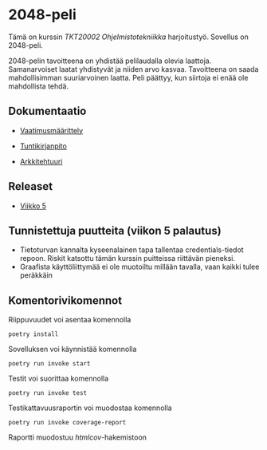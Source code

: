 # 2048-peli

Tämä on kurssin *TKT20002 Ohjelmistotekniikka* harjoitustyö. Sovellus on 2048-peli.

2048-pelin tavoitteena on yhdistää pelilaudalla olevia laattoja. Samanarvoiset laatat yhdistyvät ja niiden arvo kasvaa. Tavoitteena on saada
mahdollisimman suuriarvoinen laatta. Peli päättyy, kun siirtoja ei enää ole mahdollista tehdä. 

## Dokumentaatio

- [Vaatimusmäärittely](dokumentaatio/vaatimusmaarittely.md)

- [Tuntikirjanpito](dokumentaatio/tuntikirjanpito.md)

- [Arkkitehtuuri](dokumentaatio/arkkitehtuuri.md)

## Releaset

- [Viikko 5](https://github.com/lautsar/ot-2048/releases/tag/viikko5)

## Tunnistettuja puutteita (viikon 5 palautus)

* Tietoturvan kannalta kyseenalainen tapa tallentaa credentials-tiedot repoon. Riskit katsottu tämän kurssin puitteissa riittävän pieneksi.
* Graafista käyttöliittymää ei ole muotoiltu millään tavalla, vaan kaikki tulee peräkkäin

## Komentorivikomennot

Riippuvuudet voi asentaa komennolla
```
poetry install
```

Sovelluksen voi käynnistää komennolla
```
poetry run invoke start
```

Testit voi suorittaa komennolla
```
poetry run invoke test
```

Testikattavuusraportin voi muodostaa komennolla
```
poetry run invoke coverage-report
```
Raportti muodostuu *htmlcov*-hakemistoon
